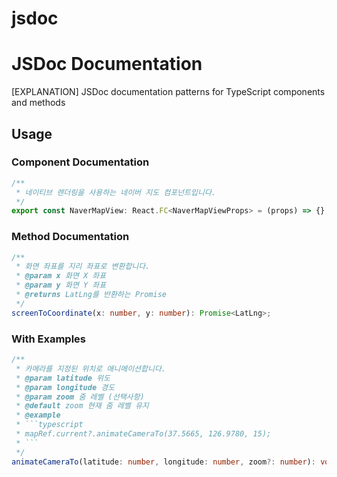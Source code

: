 # jsdoc

# JSDoc Documentation

[EXPLANATION] JSDoc documentation patterns for TypeScript components and methods

## Usage

### Component Documentation
```typescript
/**
 * 네이티브 렌더링을 사용하는 네이버 지도 컴포넌트입니다.
 */
export const NaverMapView: React.FC<NaverMapViewProps> = (props) => {};
```

### Method Documentation
```typescript
/**
 * 화면 좌표를 지리 좌표로 변환합니다.
 * @param x 화면 X 좌표
 * @param y 화면 Y 좌표
 * @returns LatLng를 반환하는 Promise
 */
screenToCoordinate(x: number, y: number): Promise<LatLng>;
```

### With Examples
```typescript
/**
 * 카메라를 지정된 위치로 애니메이션합니다.
 * @param latitude 위도
 * @param longitude 경도
 * @param zoom 줌 레벨 (선택사항)
 * @default zoom 현재 줌 레벨 유지
 * @example
 * ```typescript
 * mapRef.current?.animateCameraTo(37.5665, 126.9780, 15);
 * ```
 */
animateCameraTo(latitude: number, longitude: number, zoom?: number): void;
```
